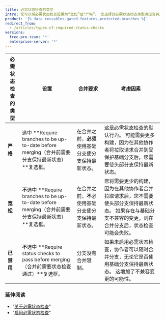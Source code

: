 ```yaml
---
title: 必需状态检查的类型
intro: 您可以将必需状态检查设置为“宽松”或“严格”。 您选择的必需状态检查类型确定合并之前是否需要使用基础分支将您的分支保持最新状态。
product: '{% data reusables.gated-features.protected-branches %}'
redirect_from:
  - /articles/types-of-required-status-checks
versions:
  free-pro-team: '*'
  enterprise-server: '*'
---
```


| 必需状态检查的类型 | 设置                                                                              | 合并要求                         | 考虑因素                                                                          |
| --------- | ------------------------------------------------------------------------------- | ---------------------------- | ----------------------------------------------------------------------------- |
| **严格**    | 选中 **Require branches to be up-to-date before merging（合并前需要分支保持最新状态）**复选框。      | 在合并之前，**必须**使用基础分支使分支保持最新状态。 | 这是必需状态检查的默认行为。 可能需要更多构建，因为在其他协作者将拉取请求合并到受保护基础分支后，您需要使头部分支保持最新状态。              |
| **宽松**    | **不**选中 **Require branches to be up-to-date before merging（合并前需要分支保持最新状态）**复选框。 | 在合并之前，**不**必使用基础分支使分支保持最新状态。 | 您将需要更少的构建，因为在其他协作者合并拉取请求后，您不需要使头部分支保持最新状态。 如果存在与基础分支不兼容的变更，则在合并分支后，状态检查可能会失败。 |
| **已禁用**   | **不**选中 **Require status checks to pass before merging（合并前需要状态检查通过）**复选框。       | 分支没有合并限制。                    | 如果未启用必需状态检查，协作者可以随时合并分支，无论它是否使用基础分支保持最新状态。 这增加了不兼容变更的可能性。                     |

### 延伸阅读

- "[关于必需状态检查](/articles/about-required-status-checks)"
- "[启用必需状态检查](/articles/enabling-required-status-checks)"
